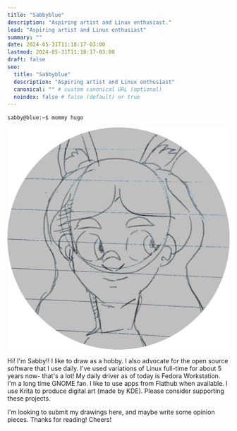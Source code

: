 ```yaml
---
title: "Sabbyblue"
description: "Aspiring artist and Linux enthusiast."
lead: "Aspiring artist and Linux enthusiast"
summary: ""
date: 2024-05-31T11:18:17-03:00
lastmod: 2024-05-31T11:18:17-03:00
draft: false
seo:
  title: "Sabbyblue"
  description: "Aspiring artist and Linux enthusiast"
  canonical: "" # custom canonical URL (optional)
  noindex: false # false (default) or true
---
```


```bash
sabby@blue:~$ mommy hugo
```

![A hand-drawn anime-styled image of a woman smiling. She has dog-like ears on top of her head.](sabby_round.png)

Hi! I'm Sabby!! I like to draw as a hobby. I also advocate for the open source software that I use daily. I've used variations of Linux full-time for about 5 years now- that's a lot! My daily driver as of today is Fedora Workstation. I'm a long time GNOME fan. I like to use apps from Flathub when available. I use Krita to produce digital art (made by KDE). Please consider supporting these projects.

I'm looking to submit my drawings here, and maybe write some opinion pieces.
Thanks for reading! Cheers!

